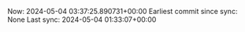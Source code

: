 Now: 2024-05-04 03:37:25.890731+00:00 Earliest commit since sync: None Last sync: 2024-05-04 01:33:07+00:00
